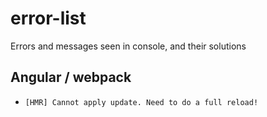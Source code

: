 # error-list
Errors and messages seen in console, and their solutions


## Angular / webpack

- ` [HMR] Cannot apply update. Need to do a full reload! `
